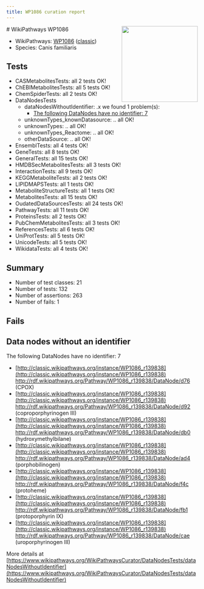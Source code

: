 ```yaml
---
title: WP1086 curation report
---
```


<img style="float: right; width: 200px" src="https://upload.wikimedia.org/wikipedia/commons/thumb/8/83/Wplogo_with_text_500.png/640px-Wplogo_with_text_500.png" />
# WikiPathways WP1086

* WikiPathways: [WP1086](https://wikipathways.org/pathways/WP1086) ([classic](https://classic.wikipathways.org/instance/WP1086))
* Species: Canis familiaris
## Tests
* CASMetabolitesTests: all 2 tests OK!
* ChEBIMetabolitesTests: all 5 tests OK!
* ChemSpiderTests: all 2 tests OK!
* DataNodesTests
    * dataNodesWithoutIdentifier: .x we found 1 problem(s):
        * [The following DataNodes have no identifier: 7](#d2d32fa6)
    * unknownTypes_knownDatasource: .. all OK!
    * unknownTypes: .. all OK!
    * unknownTypes_Reactome: .. all OK!
    * otherDataSource: .. all OK!
* EnsemblTests: all 4 tests OK!
* GeneTests: all 8 tests OK!
* GeneralTests: all 15 tests OK!
* HMDBSecMetabolitesTests: all 3 tests OK!
* InteractionTests: all 9 tests OK!
* KEGGMetaboliteTests: all 2 tests OK!
* LIPIDMAPSTests: all 1 tests OK!
* MetaboliteStructureTests: all 1 tests OK!
* MetabolitesTests: all 15 tests OK!
* OudatedDataSourcesTests: all 24 tests OK!
* PathwayTests: all 11 tests OK!
* ProteinsTests: all 2 tests OK!
* PubChemMetabolitesTests: all 3 tests OK!
* ReferencesTests: all 6 tests OK!
* UniProtTests: all 5 tests OK!
* UnicodeTests: all 5 tests OK!
* WikidataTests: all 4 tests OK!


## Summary

* Number of test classes: 21
* Number of tests: 132
* Number of assertions: 263
* Number of fails: 1

## Fails

<a name="d2d32fa6" />

## Data nodes without an identifier

The following DataNodes have no identifier: 7

* [http://classic.wikipathways.org/instance/WP1086_r139838](http://classic.wikipathways.org/instance/WP1086_r139838) http://rdf.wikipathways.org/Pathway/WP1086_r139838/DataNode/d76 (CPOX)
* [http://classic.wikipathways.org/instance/WP1086_r139838](http://classic.wikipathways.org/instance/WP1086_r139838) http://rdf.wikipathways.org/Pathway/WP1086_r139838/DataNode/d92 (coproporphyrinogen III)
* [http://classic.wikipathways.org/instance/WP1086_r139838](http://classic.wikipathways.org/instance/WP1086_r139838) http://rdf.wikipathways.org/Pathway/WP1086_r139838/DataNode/db0 (hydroxymethylbilane)
* [http://classic.wikipathways.org/instance/WP1086_r139838](http://classic.wikipathways.org/instance/WP1086_r139838) http://rdf.wikipathways.org/Pathway/WP1086_r139838/DataNode/ad4 (porphobilinogen)
* [http://classic.wikipathways.org/instance/WP1086_r139838](http://classic.wikipathways.org/instance/WP1086_r139838) http://rdf.wikipathways.org/Pathway/WP1086_r139838/DataNode/f4c (protoheme)
* [http://classic.wikipathways.org/instance/WP1086_r139838](http://classic.wikipathways.org/instance/WP1086_r139838) http://rdf.wikipathways.org/Pathway/WP1086_r139838/DataNode/fb1 (protoporphyrin IX)
* [http://classic.wikipathways.org/instance/WP1086_r139838](http://classic.wikipathways.org/instance/WP1086_r139838) http://rdf.wikipathways.org/Pathway/WP1086_r139838/DataNode/cae (uroporphyrinogen III)


More details at [https://www.wikipathways.org/WikiPathwaysCurator/DataNodesTests/dataNodesWithoutIdentifier](https://www.wikipathways.org/WikiPathwaysCurator/DataNodesTests/dataNodesWithoutIdentifier)

